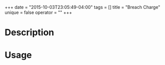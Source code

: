 +++
date = "2015-10-03T23:05:49-04:00"
tags = []
title = "Breach Charge"
unique = false
operator = ""
+++

# Description



# Usage
